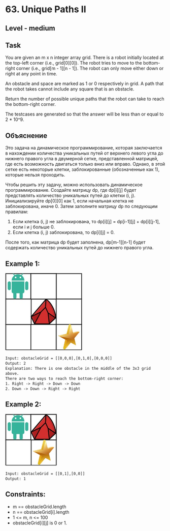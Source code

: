 # 63. Unique Paths II


## Level - medium


## Task
You are given an m x n integer array grid. There is a robot initially located at the top-left corner (i.e., grid[0][0]). 
The robot tries to move to the bottom-right corner (i.e., grid[m - 1][n - 1]). 
The robot can only move either down or right at any point in time.

An obstacle and space are marked as 1 or 0 respectively in grid. 
A path that the robot takes cannot include any square that is an obstacle.

Return the number of possible unique paths that the robot can take to reach the bottom-right corner.

The testcases are generated so that the answer will be less than or equal to 2 * 10^9.


## Объяснение
Это задача на динамическое программирование, которая заключается в нахождении количества уникальных путей от верхнего левого угла до нижнего правого угла в двумерной сетке, 
представленной матрицей, где есть возможность двигаться только вниз или вправо. 
Однако, в этой сетке есть некоторые клетки, заблокированные (обозначенные как 1), которые нельзя проходить.

Чтобы решить эту задачу, можно использовать динамическое программирование. 
Создайте матрицу dp, где dp[i][j] будет представлять количество уникальных путей до клетки (i, j). 
Инициализируйте dp[0][0] как 1, если начальная клетка не заблокирована, иначе 0. 
Затем заполните матрицу dp по следующим правилам:
1. Если клетка (i, j) не заблокирована, то dp[i][j] = dp[i-1][j] + dp[i][j-1], если i и j больше 0.
2. Если клетка (i, j) заблокирована, то dp[i][j] = 0.

После того, как матрица dp будет заполнена, dp[m-1][n-1] будет содержать количество уникальных путей до нижнего правого угла.


## Example 1:
![img.png](img.png)
````
Input: obstacleGrid = [[0,0,0],[0,1,0],[0,0,0]]
Output: 2
Explanation: There is one obstacle in the middle of the 3x3 grid above.
There are two ways to reach the bottom-right corner:
1. Right -> Right -> Down -> Down
2. Down -> Down -> Right -> Right
````

## Example 2:
![img_1.png](img_1.png)
````
Input: obstacleGrid = [[0,1],[0,0]]
Output: 1
````


## Constraints:
- m == obstacleGrid.length
- n == obstacleGrid[i].length
- 1 <= m, n <= 100
- obstacleGrid[i][j] is 0 or 1.